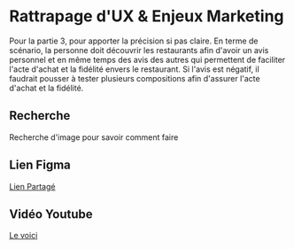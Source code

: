 # Rattrapage d'UX & Enjeux Marketing
Pour la partie 3, pour apporter la précision si pas claire. En terme de scénario, la personne doit découvrir les restaurants afin d'avoir un avis personnel et en même temps des avis des autres qui permettent de faciliter l'acte d'achat et la fidélité envers le restaurant. Si l'avis est négatif, il faudrait pousser à tester plusieurs compositions afin d'assurer l'acte d'achat et la fidélité.

## Recherche
Recherche d'image pour savoir comment faire

## Lien Figma
<a href="https://www.figma.com/file/zkjSVrc5FfIMgWRWpislcf/UX-Marketing---Rattrapage?type=design&node-id=0%3A1&t=QB6Ds5FWMdc23ryc-1">Lien Partagé</a>

## Vidéo Youtube
<a href="https://www.youtube.com/watch?v=OmvZ16rFctU">Le voici</a>